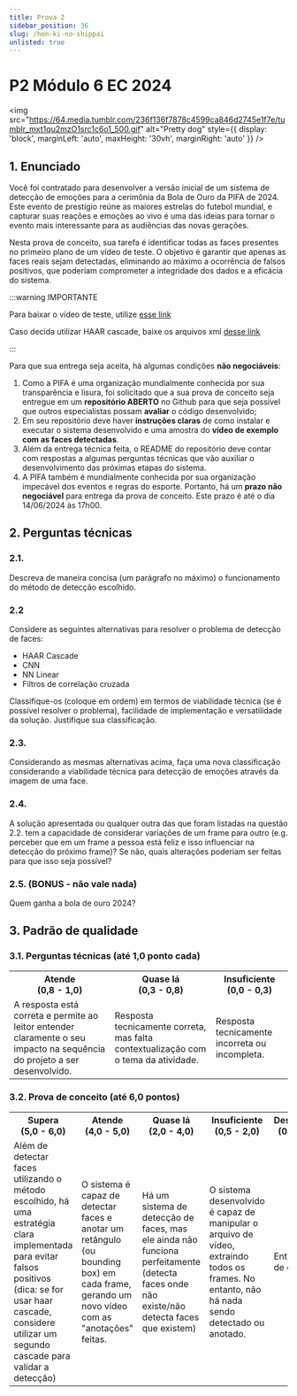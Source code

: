 ```yaml
---
title: Prova 2
sidebar_position: 36
slug: /hon-ki-no-shippai
unlisted: true
---
```


# P2 Módulo 6 EC 2024

<img 
  src="https://64.media.tumblr.com/236f136f7878c4599ca846d2745e1f7e/tumblr_mxt1qu2mzO1src1c6o1_500.gif"
  alt="Pretty dog" 
  style={{ 
    display: 'block',
    marginLeft: 'auto',
    maxHeight: '30vh',
    marginRight: 'auto'
  }} 
/>
<br/>

## 1. Enunciado

Você foi contratado para desenvolver a versão inicial de um sistema de detecção
de emoções para a cerimônia da Bola de Ouro da PIFA de 2024. Este evento de
prestígio reúne as maiores estrelas do futebol mundial, e capturar suas reações
e emoções ao vivo é uma das ideias para tornar o evento mais interessante para
as audiências das novas gerações.

Nesta prova de conceito, sua tarefa é identificar todas as faces presentes no
primeiro plano de um vídeo de teste. O objetivo é garantir que apenas as faces
reais sejam detectadas, eliminando ao máximo a ocorrência de falsos positivos,
que poderiam comprometer a integridade dos dados e a eficácia do sistema.

:::warning IMPORTANTE

Para baixar o vídeo de teste, utilize [esse
link](https://drive.google.com/uc?export=download&id=18is4Ww5klq5FX2NuuLKNO3pItOJas43b)

Caso decida utilizar HAAR cascade, baixe os arquivos xml [desse
link](https://github.com/opencv/opencv/tree/master/data/haarcascades)

:::

Para que sua entrega seja aceita, há algumas condições **não negociáveis**:

1. Como a PIFA é uma organização mundialmente conhecida por sua transparência e
   lisura, foi solicitado que a sua prova de conceito seja entregue em um
   **repositório ABERTO** no Github para que seja possível que outros
   especialistas possam **avaliar** o código desenvolvido;
2. Em seu repositório deve haver **instruções claras** de como instalar e
   executar o sistema desenvolvido e uma amostra do **vídeo de exemplo com as
   faces detectadas**.
3. Além da entrega técnica feita, o README do repositório deve contar com
   respostas a algumas perguntas técnicas que vão auxiliar o desenvolvimento
   das próximas etapas do sistema.
4. A PIFA também é mundialmente conhecida por sua organização impecável dos
   eventos e regras do esporte. Portanto, há um **prazo não negociável** para
   entrega da prova de conceito. Este prazo é até o dia 14/06/2024 às 17h00.

## 2. Perguntas técnicas

### 2.1. 

Descreva de maneira concisa (um parágrafo no máximo) o funcionamento do método
de detecção escolhido.

### 2.2 

Considere as seguintes alternativas para resolver o problema de detecção de
faces:
* HAAR Cascade
* CNN
* NN Linear
* Filtros de correlação cruzada

Classifique-os (coloque em ordem) em termos de viabilidade técnica (se é
possível resolver o problema), facilidade de implementação e versatilidade da
solução. Justifique sua classificação.

### 2.3. 

Considerando as mesmas alternativas acima, faça uma nova classificação
considerando a viabilidade técnica para detecção de emoções através da imagem
de uma face.

### 2.4.

A solução apresentada ou qualquer outra das que foram listadas na questão 2.2.
tem a capacidade de considerar variações de um frame para outro (e.g. perceber
que em um frame a pessoa está feliz e isso influenciar na detecção do próximo
frame)? Se não, quais alterações poderiam ser feitas para que isso seja
possível?

### 2.5. (BONUS - não vale nada)

Quem ganha a bola de ouro 2024?

## 3. Padrão de qualidade

### 3.1. Perguntas técnicas (até 1,0 ponto cada)
<table>
  <tr>
    <th>Atende<br/>(0,8 - 1,0)</th>
    <th>Quase lá<br/>(0,3 - 0,8)</th>
    <th>Insuficiente<br/>(0,0 - 0,3)</th>
  </tr>
  <tr>
    <td>A resposta está correta e permite ao leitor entender claramente o seu
    impacto na sequência do projeto a ser desenvolvido. </td>
    <td>Resposta tecnicamente correta, mas falta contextualização com o tema da
    atividade.</td>
    <td>Resposta tecnicamente incorreta ou incompleta.</td>
  </tr>
</table>

### 3.2. Prova de conceito (até 6,0 pontos)

<table>
  <tr>
    <th>Supera<br/>(5,0 - 6,0)</th>
    <th>Atende<br/>(4,0 - 5,0)</th>
    <th>Quase lá<br/>(2,0 - 4,0)</th>
    <th>Insuficiente<br/>(0,5 - 2,0)</th>
    <th>Desalinhado<br/>(0,0 - 0,5)</th>
  </tr>
  <tr>
    <td>Além de detectar faces utilizando o método escolhido, há uma estratégia
    clara implementada para evitar falsos positivos (dica: se for usar haar
    cascade, considere utilizar um segundo cascade para validar a
    detecção)</td>
    <td>O sistema é capaz de detectar faces e anotar um retângulo (ou bounding
    box) em cada frame, gerando um novo vídeo com as "anotações" feitas.</td>
    <td>Há um sistema de detecção de faces, mas ele ainda não funciona
    perfeitamente (detecta faces onde não existe/não detecta faces que
    existem)</td>
    <td>O sistema desenvolvido é capaz de manipular o arquivo de vídeo,
    extraindo todos os frames. No entanto, não há nada sendo detectado ou
    anotado.</td>
    <td>Entrega fora de contexto.</td>
  </tr>
</table>

